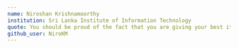 ```yaml
---
name: Niroshan Krishnamoorthy
institution: Sri Lanka Institute of Information Technology
quote: You should be proud of the fact that you are giving your best it does not matter even if you fail
github_user: NiroKM
---
```

